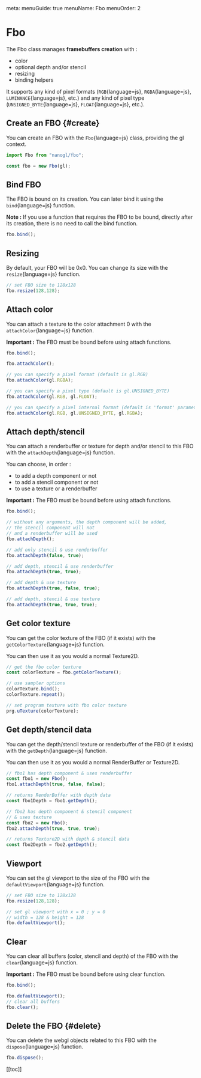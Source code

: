 <route lang="yaml">
meta:
  menuGuide: true
  menuName: Fbo
  menuOrder: 2
</route>

<div class="content-wrapper">

# Fbo

The Fbo class manages **framebuffers creation** with :
  - color
  - optional depth and/or stencil
  - resizing
  - binding helpers

It supports any kind of pixel formats (`RGB`{language=js}, `RGBA`{language=js}, `LUMINANCE`{language=js}, etc.) and any kind of pixel type (`UNSIGNED_BYTE`{language=js}, `FLOAT`{language=js}, etc.).

## Create an FBO {#create}

You can create an FBO with the `Fbo`{language=js} class, providing the gl context.

```js
import Fbo from "nanogl/fbo";

const fbo = new Fbo(gl);
```

## Bind FBO

The FBO is bound on its creation. You can later bind it using the `bind`{language=js} function.

<UICallout>

**Note :** If you use a function that requires the FBO to be bound, directly after its creation, there is no need to call the bind function.

</UICallout>

```js
fbo.bind();
```


## Resizing

By default, your FBO will be 0x0. You can change its size with the `resize`{language=js} function.

```js
// set FBO size to 128x128
fbo.resize(128,128);
```

## Attach color

You can attach a texture to the color attachment 0 with the `attachColor`{language=js} function.

<UICallout type="important">

**Important :** The FBO must be bound before using attach functions.

</UICallout>

```js
fbo.bind();

fbo.attachColor();

// you can specify a pixel format (default is gl.RGB)
fbo.attachColor(gl.RGBA);

// you can specify a pixel type (default is gl.UNSIGNED_BYTE)
fbo.attachColor(gl.RGB, gl.FLOAT);

// you can specify a pixel internal format (default is 'format' parameter value)
fbo.attachColor(gl.RGB, gl.UNSIGNED_BYTE, gl.RGBA);
```

## Attach depth/stencil

You can attach a renderbuffer or texture for depth and/or stencil to this FBO with the `attachDepth`{language=js} function.

You can choose, in order :
- to add a depth component or not
- to add a stencil component or not
- to use a texture or a renderbuffer

<UICallout type="important">

**Important :** The FBO must be bound before using attach functions.

</UICallout>

```js
fbo.bind();

// without any arguments, the depth component will be added,
// the stencil component will not
// and a renderbuffer will be used
fbo.attachDepth();

// add only stencil & use renderbuffer
fbo.attachDepth(false, true);

// add depth, stencil & use renderbuffer
fbo.attachDepth(true, true);

// add depth & use texture
fbo.attachDepth(true, false, true);

// add depth, stencil & use texture
fbo.attachDepth(true, true, true);
```

## Get color texture

You can get the color texture of the FBO (if it exists) with the `getColorTexture`{language=js} function.

You can then use it as you would a normal <router-link to="/guide/quick-guides/texture-2d">Texture2D</router-link>.

```js
// get the fbo color texture
const colorTexture = fbo.getColorTexture();

// use sampler options
colorTexture.bind();
colorTexture.repeat();

// set program texture with fbo color texture
prg.uTexture(colorTexture);
```

## Get depth/stencil data

You can get the depth/stencil texture or renderbuffer of the FBO (if it exists) with the `getDepth`{language=js} function.

You can then use it as you would a normal RenderBuffer or <router-link to="/guide/quick-guides/texture-2d">Texture2D</router-link>.

```js
// fbo1 has depth component & uses renderbuffer
const fbo1 = new Fbo();
fbo1.attachDepth(true, false, false);

// returns RenderBuffer with depth data
const fbo1Depth = fbo1.getDepth();

// fbo2 has depth component & stencil component
// & uses texture
const fbo2 = new Fbo();
fbo2.attachDepth(true, true, true);

// returns Texture2D with depth & stencil data
const fbo2Depth = fbo2.getDepth();
```

## Viewport

You can set the gl viewport to the size of the FBO with the `defaultViewport`{language=js} function.

```js
// set FBO size to 128x128
fbo.resize(128,128);

// set gl viewport with x = 0 ; y = 0
// width = 128 & height = 128
fbo.defaultViewport();
```

## Clear

You can clear all buffers (color, stencil and depth) of the FBO with the `clear`{language=js} function.

<UICallout type="important">

**Important :** The FBO must be bound before using clear function.

</UICallout>

```js
fbo.bind();

fbo.defaultViewport();
// clear all buffers
fbo.clear();
```

## Delete the FBO {#delete}

You can delete the webgl objects related to this FBO with the `dispose`{language=js} function.

```js
fbo.dispose();
```

</div>

<div class="toc-wrapper">

[[toc]]

</div>